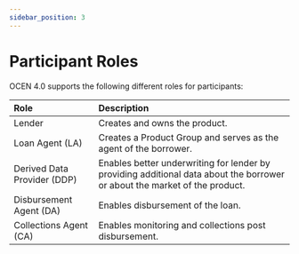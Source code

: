```yaml
---
sidebar_position: 3
---
```


# Participant Roles

OCEN 4.0 supports the following different roles for participants:

| Role                          | Description |
| :---------------------------- | :-----      |
| Lender                        | Creates and owns the product. |
| Loan Agent (LA)           | Creates a Product Group and serves as the agent of the borrower. |
| Derived Data Provider (DDP)   | Enables better underwriting for lender by providing additional data about the borrower or about the market of the product. |
| Disbursement Agent (DA)       | Enables disbursement of the loan. |
| Collections Agent (CA)        | Enables monitoring and collections post disbursement. |
